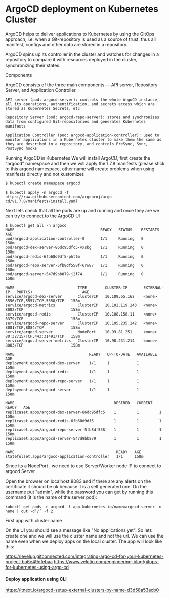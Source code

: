 # ArgoCD deployment on Kubernetes Cluster
ArgoCD helps to deliver applications to Kubernetes by using the GitOps approach, i.e. when a Git-repository is used as a source of trust, thus all manifest, configs and other data are stored in a repository.

ArgoCD spins up its controller in the cluster and watches for changes in a repository to compare it with resources deployed in the cluster, synchronizing their states.

Components

ArgoCD consists of the three main components — API server, Repository Server, and Application Controller.

    API server (pod: argocd-server): controls the whole ArgoCD instance, all its operations, authentification, and secrets access which are stored as Kubernetes Secrets, etc
	
    Repository Server (pod: argocd-repo-server): stores and synchronizes data from configured Git-repositories and generates Kubernetes manifests
    
    Application Controller (pod: argocd-application-controller): used to monitor applications in a Kubernetes cluster to make them the same as they are described in a repository, and controls PreSync, Sync, PostSync hooks
	
Running ArgoCD in Kubernetes
We will install ArgoCD, first create the "argocd" namespace and then we will apply the 1.7.8 manifests (please stick to this argocd namespace, other name will create problems when using manifests directly and not kustomize):

```
$ kubectl create namespace argocd

$ kubectl apply -n argocd -f https://raw.githubusercontent.com/argoproj/argo-cd/v1.7.8/manifests/install.yaml
```
Next lets check that all the pods are up and running and once they are we can try to connect to the ArgoCD UI
```
$ kubectl get all -n argocd 
NAME                                      READY   STATUS    RESTARTS   AGE
pod/argocd-application-controller-0       1/1     Running   0          158m
pod/argocd-dex-server-86dc95dfc5-vxsbg    1/1     Running   0          158m
pod/argocd-redis-6fb68d9df5-phttm         1/1     Running   0          158m
pod/argocd-repo-server-5fb8df558f-6rw87   1/1     Running   0          158m
pod/argocd-server-547d9bb879-j2f74        1/1     Running   0          158m

NAME                            TYPE        CLUSTER-IP       EXTERNAL-IP   PORT(S)                      AGE
service/argocd-dex-server       ClusterIP   10.109.65.162    <none>        5556/TCP,5557/TCP,5558/TCP   158m
service/argocd-metrics          ClusterIP   10.102.119.243   <none>        8082/TCP                     158m
service/argocd-redis            ClusterIP   10.108.158.11    <none>        6379/TCP                     158m
service/argocd-repo-server      ClusterIP   10.105.235.242   <none>        8081/TCP,8084/TCP            158m
service/argocd-server           NodePort    10.99.81.251     <none>        80:32715/TCP,443:31491/TCP   158m
service/argocd-server-metrics   ClusterIP   10.98.231.214    <none>        8083/TCP                     158m

NAME                                 READY   UP-TO-DATE   AVAILABLE   AGE
deployment.apps/argocd-dex-server    1/1     1            1           158m
deployment.apps/argocd-redis         1/1     1            1           158m
deployment.apps/argocd-repo-server   1/1     1            1           158m
deployment.apps/argocd-server        1/1     1            1           158m

NAME                                            DESIRED   CURRENT   READY   AGE
replicaset.apps/argocd-dex-server-86dc95dfc5    1         1         1       158m
replicaset.apps/argocd-redis-6fb68d9df5         1         1         1       158m
replicaset.apps/argocd-repo-server-5fb8df558f   1         1         1       158m
replicaset.apps/argocd-server-547d9bb879        1         1         1       158m

NAME                                             READY   AGE
statefulset.apps/argocd-application-controller   1/1     158m
``` 

Since its a NodePort , we need to use Server/Worker node IP to connect to argocd Server



Open the browser on localhost:8083 and if there are any alerts on the certificate it should be ok because it is a self generated one. On the username put "admin", while the password you can get by running this command (it is the name of the server pod):
```
kubectl get pods -n argocd -l app.kubernetes.io/name=argocd-server -o name | cut -d’/’ -f 2
```
First app with cluster name

On the UI you should see a message like "No applications yet". So lets create one and we will use the cluster name and not the url. We can use the name even when we deploy apps on the local cluster. The app will look like this:


https://levelup.gitconnected.com/integrating-argo-cd-for-your-kubernetes-project-ba6e49dfebaa
https://www.velotio.com/engineering-blog/gitops-for-kubernetes-using-argo-cd

#### Deploy application using CLI
https://itnext.io/argocd-setup-external-clusters-by-name-d3d58a53acb0
